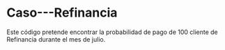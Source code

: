 # Caso---Refinancia
Este código pretende encontrar la probabilidad de pago de 100 cliente de Refinancia durante el mes de julio.
